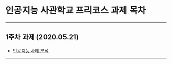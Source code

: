 # 인공지능 사관학교 프리코스 과제 목차
-----------------------------------------
## 1주차 과제 (2020.05.21)
* [인공지능 사례 분석](https://github.com/HanSeungkoo/AI_School/blob/master/Week1_Assg.ipynb)
-----------------------------------------
